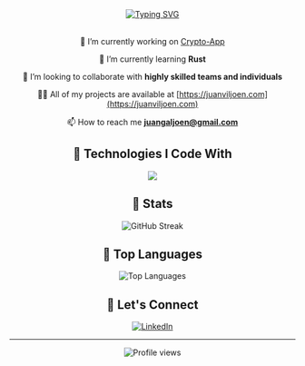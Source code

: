 <div align="center">
  <a href="https://git.io/typing-svg">
    <img src="https://readme-typing-svg.demolab.com?font=Fira+Code&size=18&pause=1000&center=true&multiline=true&width=435&lines=Hi%2C+I+am+Juan.;Welcome+to+my+Github+profile!" alt="Typing SVG" />
  </a>
</div>

<br/>

<div align="center">
  
 🔭 I’m currently working on [Crypto-App](https://github.com/JuanGaljoen/crypto-app)

 🌱 I’m currently learning **Rust**

 👯 I’m looking to collaborate with **highly skilled teams and individuals**

 👨‍💻 All of my projects are available at [https://juanviljoen.com](https://juanviljoen.com)

 📫 How to reach me **juangaljoen@gmail.com**
    
</div>

<div align="center">
  <h2>🚀 Technologies I Code With</h2>
  <img src="https://skillicons.dev/icons?i=rust,nodejs,express,dotnet,ts,js,react,flutter,tailwind,mongodb,redis,aws,docker" />
</div>

<div align="center">
  <h2>🎯 Stats</h2>
  <img src="https://github-readme-streak-stats.herokuapp.com/?user=JuanGaljoen&theme=dark&border_radius=8&short_numbers=true&date_format=M%20j%5B%2C%20Y%5D" alt="GitHub Streak" />
</div>

<div align="center">
  <h2>🌟 Top Languages</h2>
  <img src="https://github-readme-stats.vercel.app/api/top-langs/?username=juangaljoen&layout=compact&theme=tokyonight&hide_border=true" alt="Top Languages" />
</div>

<div align="center">
  <h2>🤝 Let's Connect</h2>
  
[![LinkedIn](https://img.shields.io/badge/LinkedIn-%230077B5.svg?style=for-the-badge&logo=linkedin&logoColor=white)](https://www.linkedin.com/in/juan-viljoen-409895245/)  
  
</div>

---

<div align="center">
  <img src="https://komarev.com/ghpvc/?username=juangaljoen&color=blueviolet" alt="Profile views" />
</div>
